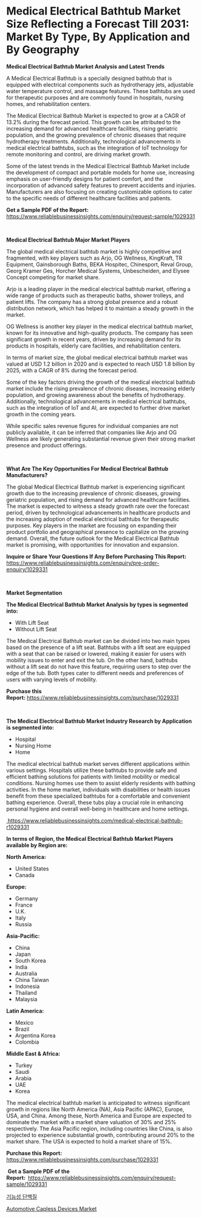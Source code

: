 <p><h1>Medical Electrical Bathtub Market Size Reflecting a Forecast Till 2031: Market By Type, By Application and By Geography</h1></p><p><strong>Medical Electrical Bathtub Market Analysis and Latest Trends</strong></p>
<p><p>A Medical Electrical Bathtub is a specially designed bathtub that is equipped with electrical components such as hydrotherapy jets, adjustable water temperature control, and massage features. These bathtubs are used for therapeutic purposes and are commonly found in hospitals, nursing homes, and rehabilitation centers.</p><p>The Medical Electrical Bathtub Market is expected to grow at a CAGR of 13.2% during the forecast period. This growth can be attributed to the increasing demand for advanced healthcare facilities, rising geriatric population, and the growing prevalence of chronic diseases that require hydrotherapy treatments. Additionally, technological advancements in medical electrical bathtubs, such as the integration of IoT technology for remote monitoring and control, are driving market growth.</p><p>Some of the latest trends in the Medical Electrical Bathtub Market include the development of compact and portable models for home use, increasing emphasis on user-friendly designs for patient comfort, and the incorporation of advanced safety features to prevent accidents and injuries. Manufacturers are also focusing on creating customizable options to cater to the specific needs of different healthcare facilities and patients.</p></p>
<p><strong>Get a Sample PDF of the Report:&nbsp;</strong> <a href="https://www.reliablebusinessinsights.com/enquiry/request-sample/1029331">https://www.reliablebusinessinsights.com/enquiry/request-sample/1029331</a></p>
<p>&nbsp;</p>
<p><strong>Medical Electrical Bathtub Major Market Players</strong></p>
<p><p>The global medical electrical bathtub market is highly competitive and fragmented, with key players such as Arjo, OG Wellness, KingKraft, TR Equipment, Gainsborough Baths, BEKA Hospitec, Chinesport, Reval Group, Georg Kramer Ges, Horcher Medical Systems, Unbescheiden, and Elysee Concept competing for market share. </p><p>Arjo is a leading player in the medical electrical bathtub market, offering a wide range of products such as therapeutic baths, shower trolleys, and patient lifts. The company has a strong global presence and a robust distribution network, which has helped it to maintain a steady growth in the market. </p><p>OG Wellness is another key player in the medical electrical bathtub market, known for its innovative and high-quality products. The company has seen significant growth in recent years, driven by increasing demand for its products in hospitals, elderly care facilities, and rehabilitation centers.</p><p>In terms of market size, the global medical electrical bathtub market was valued at USD 1.2 billion in 2020 and is expected to reach USD 1.8 billion by 2025, with a CAGR of 8% during the forecast period.</p><p>Some of the key factors driving the growth of the medical electrical bathtub market include the rising prevalence of chronic diseases, increasing elderly population, and growing awareness about the benefits of hydrotherapy. Additionally, technological advancements in medical electrical bathtubs, such as the integration of IoT and AI, are expected to further drive market growth in the coming years.</p><p>While specific sales revenue figures for individual companies are not publicly available, it can be inferred that companies like Arjo and OG Wellness are likely generating substantial revenue given their strong market presence and product offerings.</p></p>
<p>&nbsp;</p>
<p><strong>What Are The Key Opportunities For Medical Electrical Bathtub Manufacturers?</strong></p>
<p><p>The global Medical Electrical Bathtub market is experiencing significant growth due to the increasing prevalence of chronic diseases, growing geriatric population, and rising demand for advanced healthcare facilities. The market is expected to witness a steady growth rate over the forecast period, driven by technological advancements in healthcare products and the increasing adoption of medical electrical bathtubs for therapeutic purposes. Key players in the market are focusing on expanding their product portfolio and geographical presence to capitalize on the growing demand. Overall, the future outlook for the Medical Electrical Bathtub market is promising, with opportunities for innovation and expansion.</p></p>
<p><strong>Inquire or Share Your Questions If Any Before Purchasing This Report:</strong> <a href="https://www.reliablebusinessinsights.com/enquiry/pre-order-enquiry/1029331">https://www.reliablebusinessinsights.com/enquiry/pre-order-enquiry/1029331</a></p>
<p>&nbsp;</p>
<p><strong>Market Segmentation</strong></p>
<p><strong>The Medical Electrical Bathtub Market Analysis by types is segmented into:</strong></p>
<p><ul><li>With Lift Seat</li><li>Without Lift Seat</li></ul></p>
<p><p>The Medical Electrical Bathtub market can be divided into two main types based on the presence of a lift seat. Bathtubs with a lift seat are equipped with a seat that can be raised or lowered, making it easier for users with mobility issues to enter and exit the tub. On the other hand, bathtubs without a lift seat do not have this feature, requiring users to step over the edge of the tub. Both types cater to different needs and preferences of users with varying levels of mobility.</p></p>
<p><strong>Purchase this Report:&nbsp;</strong><a href="https://www.reliablebusinessinsights.com/purchase/1029331">https://www.reliablebusinessinsights.com/purchase/1029331</a></p>
<p>&nbsp;</p>
<p><strong>The Medical Electrical Bathtub Market Industry Research by Application is segmented into:</strong></p>
<p><ul><li>Hospital</li><li>Nursing Home</li><li>Home</li></ul></p>
<p><p>The medical electrical bathtub market serves different applications within various settings. Hospitals utilize these bathtubs to provide safe and efficient bathing solutions for patients with limited mobility or medical conditions. Nursing homes use them to assist elderly residents with bathing activities. In the home market, individuals with disabilities or health issues benefit from these specialized bathtubs for a comfortable and convenient bathing experience. Overall, these tubs play a crucial role in enhancing personal hygiene and overall well-being in healthcare and home settings.</p></p>
<p><a href="https://www.reliablebusinessinsights.com/medical-electrical-bathtub-r1029331">&nbsp;https://www.reliablebusinessinsights.com/medical-electrical-bathtub-r1029331</a></p>
<p><strong>In terms of Region, the Medical Electrical Bathtub Market Players available by Region are:</strong></p>
<p>
    <p> <strong> North America: </strong>
        <ul>
            <li>United States</li>
            <li>Canada</li>
        </ul>
        </p> 
    <p> <strong> Europe: </strong>
        <ul>
            <li>Germany</li>
            <li>France</li>
            <li>U.K.</li>
            <li>Italy</li>
            <li>Russia</li>
        </ul>
        </p> 
    <p> <strong> Asia-Pacific: </strong>
        <ul>
            <li>China</li>
            <li>Japan</li>
            <li>South Korea</li>
            <li>India</li>
            <li>Australia</li>
            <li>China Taiwan</li>
            <li>Indonesia</li>
            <li>Thailand</li>
            <li>Malaysia</li>
        </ul>
        </p> 
    <p> <strong> Latin America: </strong>
        <ul>
            <li>Mexico</li>
            <li>Brazil</li>
            <li>Argentina Korea</li>
            <li>Colombia</li>
        </ul>
        </p> 
    <p> <strong> Middle East & Africa: </strong>
        <ul>
            <li>Turkey</li>
            <li>Saudi</li>
            <li>Arabia</li>
            <li>UAE</li>
            <li>Korea</li>
        </ul>
    </p>
    </p>
<p><p>The medical electrical bathtub market is anticipated to witness significant growth in regions like North America (NA), Asia Pacific (APAC), Europe, USA, and China. Among these, North America and Europe are expected to dominate the market with a market share valuation of 30% and 25% respectively. The Asia Pacific region, including countries like China, is also projected to experience substantial growth, contributing around 20% to the market share. The USA is expected to hold a market share of 15%.</p></p>
<p><strong>Purchase this Report: </strong><a href="https://www.reliablebusinessinsights.com/purchase/1029331">https://www.reliablebusinessinsights.com/purchase/1029331</a></p>
<p>&nbsp;<strong>Get a Sample PDF of the Report:&nbsp;&nbsp;</strong><a href="https://www.reliablebusinessinsights.com/enquiry/request-sample/1029331">https://www.reliablebusinessinsights.com/enquiry/request-sample/1029331</a></p>
<p><strong></strong></p>
<p><p><a href="https://github.com/CarmellaLang1/Market-Research-Report-List-1/blob/main/764356278628.md">기능성 단백질</a></p><p><a href="https://github.com/NaomieConner2023/Market-Research-Report-List-1/blob/main/automotive-capless-devices-market.md">Automotive Capless Devices Market</a></p></p>